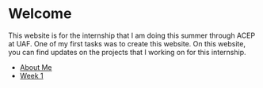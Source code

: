 # Welcome

This website is for the internship that I am doing this summer through ACEP at UAF. One of my first tasks was to create this 
website. On this website, you can find updates on the projects that I working on for this internship.

* [About Me](http://kjswedberg.github.io/aboutme)
* [Week 1](http://kjswedberg.github.io/week1)
